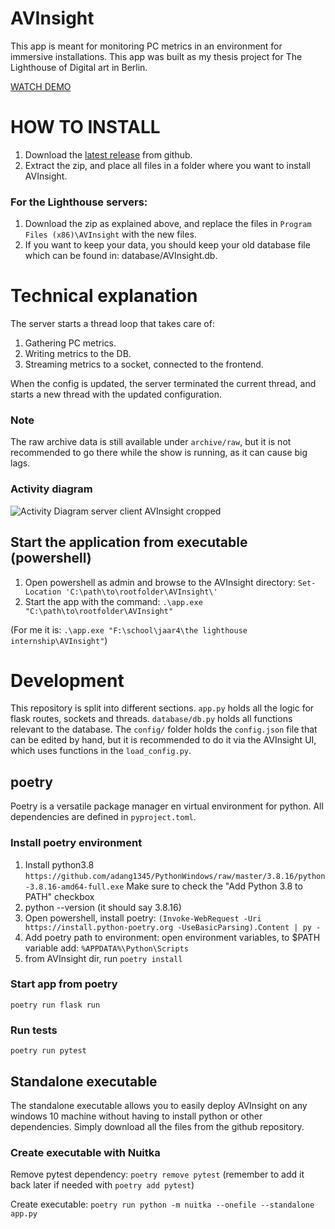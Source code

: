 # AVInsight
This app is meant for monitoring PC metrics in an environment for immersive installations. This app was built as my thesis project for The Lighthouse of Digital art in Berlin.

[WATCH DEMO](https://www.youtube.com/watch?v=msCJtoHTKJM)

# HOW TO INSTALL

1. Download the [latest release](https://github.com/basekkelenkamp/AVInsight/releases) from github.
2. Extract the zip, and place all files in a folder where you want to install AVInsight.

### For the Lighthouse servers:
1. Download the zip as explained above, and replace the files in `Program Files (x86)\AVInsight` with the new files.
2. If you want to keep your data, you should keep your old database file which can be found in: database/AVInsight.db.

# Technical explanation
The server starts a thread loop that takes care of:
1. Gathering PC metrics.
2. Writing metrics to the DB.
3. Streaming metrics to a socket, connected to the frontend.

When the config is updated, the server terminated the current thread, and starts a new thread with the updated configuration.

### Note
The raw archive data is still available under `archive/raw`, but it is not recommended to go there while the show is running, as it can cause big lags. 

### Activity diagram
![Activity Diagram server   client AVInsight cropped](https://github.com/basekkelenkamp/AVInsight/assets/57452503/23e24059-bfc0-4409-9cf7-872e08545412)

## Start the application from executable (powershell)
1. Open powershell as admin and browse to the AVInsight directory: `Set-Location 'C:\path\to\rootfolder\AVInsight\'`
2. Start the app with the command: `.\app.exe "C:\path\to\rootfolder\AVInsight"`

(For me it is: `.\app.exe "F:\school\jaar4\the lighthouse internship\AVInsight"`)

# Development
This repository is split into different sections. `app.py` holds all the logic for flask routes, sockets and threads. `database/db.py` holds all functions relevant to the database. The `config/` folder holds the `config.json` file that can be edited by hand, but it is recommended to do it via the AVInsight UI, which uses functions in the `load_config.py`.

## poetry
Poetry is a versatile package manager en virtual environment for python. All dependencies are defined in `pyproject.toml`.

### Install poetry environment
1. Install python3.8 `https://github.com/adang1345/PythonWindows/raw/master/3.8.16/python-3.8.16-amd64-full.exe` Make sure to check the "Add Python 3.8 to PATH" checkbox
2. python --version (it should say 3.8.16)
3. Open powershell, install poetry: `(Invoke-WebRequest -Uri https://install.python-poetry.org -UseBasicParsing).Content | py -`
4. Add poetry path to environment: open environment variables, to $PATH variable add: `%APPDATA%\Python\Scripts`
4. from AVInsight dir, run `poetry install`

### Start app from poetry
`poetry run flask run`

### Run tests
`poetry run pytest`

## Standalone executable
The standalone executable allows you to easily deploy AVInsight on any windows 10 machine without having to install python or other dependencies. Simply download all the files from the github repository.

### Create executable with Nuitka
Remove pytest dependency: `poetry remove pytest` (remember to add it back later if needed with `poetry add pytest`)

Create executable: `poetry run python -m nuitka --onefile --standalone app.py`
